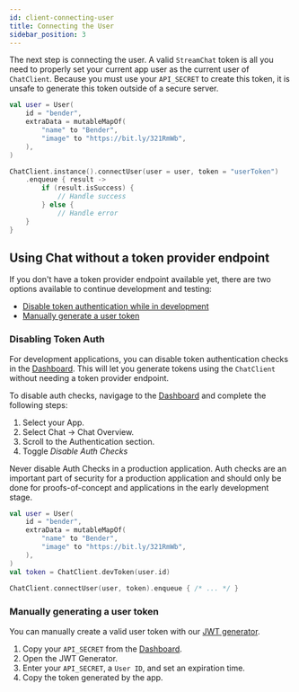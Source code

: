 ```yaml
---
id: client-connecting-user
title: Connecting the User
sidebar_position: 3
---
```


The next step is connecting the user. A valid `StreamChat` token is all you need to properly set your current app user as the current user of `ChatClient`. Because you must use your `API_SECRET` to create this token, it is unsafe to generate this token outside of a secure server.

```kotlin
val user = User(
    id = "bender",
    extraData = mutableMapOf(
        "name" to "Bender",
        "image" to "https://bit.ly/321RmWb",
    ),
)

ChatClient.instance().connectUser(user = user, token = "userToken")
    .enqueue { result ->
        if (result.isSuccess) {
            // Handle success
        } else {
            // Handle error
    }
}
```

## Using Chat without a token provider endpoint
If you don't have a token provider endpoint available yet, there are two options available to continue development and testing:

- [Disable token authentication while in development](#Development-Token-Mode)
- [Manually generate a user token](#Manually-Generate-a-User-Token)

### Disabling Token Auth
For development applications, you can disable token authentication checks in the [Dashboard](https://getstream.io/dashboard). This will let you generate tokens using the `ChatClient` without needing a token provider endpoint. 

To disable auth checks, navigage to the [Dashboard](https://getstream.io/dashboard) and complete the following steps:

1. Select your App.
1. Select Chat -> Chat Overview.
1. Scroll to the Authentication section.
1. Toggle *Disable Auth Checks*

<!-- warning -->
Never disable Auth Checks in a production application. Auth checks are an important part of security for a production application and should only be done for proofs-of-concept and applications in the early development stage.
<!-- /warning -->

```kotlin
val user = User( 
    id = "bender", 
    extraData = mutableMapOf( 
        "name" to "Bender", 
        "image" to "https://bit.ly/321RmWb", 
    ), 
) 
val token = ChatClient.devToken(user.id) 
 
ChatClient.connectUser(user, token).enqueue { /* ... */ } 

```
### Manually generating a user token
You can manually create a valid user token with our [JWT generator](https://getstream.io/chat/docs/android/token_generator/?language=kotlin).

1. Copy your `API_SECRET` from the [Dashboard](https://getstream.io/dashboard).
1. Open the JWT Generator.
1. Enter your `API_SECRET`, a `User ID`, and set an expiration time.
1. Copy the token generated by the app.
